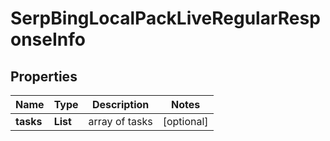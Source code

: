 # SerpBingLocalPackLiveRegularResponseInfo


## Properties

| Name | Type | Description | Notes |
|------------ | ------------- | ------------- | -------------|
**tasks** | **List<SerpBingLocalPackLiveRegularTaskInfo>** | array of tasks |[optional]|